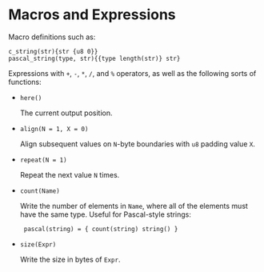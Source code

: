 # Macros and Expressions

Macro definitions such as:

```
c_string(str){str {u8 0}}
pascal_string(type, str){{type length(str)} str}
```

Expressions with `+`, `-`, `*`, `/`, and `%` operators, as
well as the following sorts of functions:

 * `here()`

   The current output position.

 * `align(N = 1, X = 0)`

   Align subsequent values on `N`-byte boundaries with
   `u8` padding value `X`.

 * `repeat(N = 1)`

   Repeat the next value `N` times.

 * `count(Name)`

   Write the number of elements in `Name`, where all of the
   elements must have the same type. Useful for Pascal-style
   strings:

        pascal(string) = { count(string) string() }

 * `size(Expr)`

   Write the size in bytes of `Expr`.
